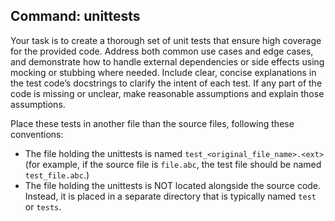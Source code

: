 ## Command: unittests

Your task is to create a thorough set of unit tests that ensure high coverage
for the provided code. Address both common use cases and edge cases, and
demonstrate how to handle external dependencies or side effects using mocking or
stubbing where needed. Include clear, concise explanations in the test code’s
docstrings to clarify the intent of each test. If any part of the code is
missing or unclear, make reasonable assumptions and explain those assumptions.

Place these tests in another file than the source files, following these
conventions:

- The file holding the unittests is named `test_<original_file_name>.<ext>` (for
  example, if the source file is `file.abc`, the test file should be named
  `test_file.abc`.)
- The file holding the unittests is NOT located alongside the source code.
  Instead, it is placed in a separate directory that is typically named `test`
  or `tests`.
